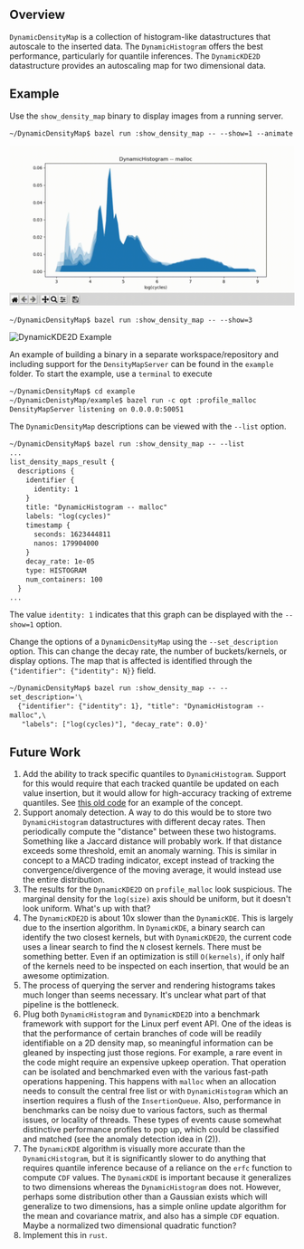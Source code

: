 Overview
--------

`DynamicDensityMap` is a collection of histogram-like datastructures that
autoscale to the inserted data. The `DynamicHistogram` offers the best
performance, particularly for quantile inferences. The `DynamicKDE2D`
datastructure provides an autoscaling map for two dimensional data.

Example
-------

Use the `show_density_map` binary to display images from a running server.

```console
~/DynamicDensityMap$ bazel run :show_density_map -- --show=1 --animate
```

![DynamicHistogram Animation Example](https://github.com/Big-Theta/DynamicDensityMap/blob/master/example/animated_hist.gif)

```console
~/DynamicDensityMap$ bazel run :show_density_map -- --show=3
```

![DynamicKDE2D Example](https://github.com/Big-Theta/DynamicDensityMap/blob/master/example/DynamicKDE2D.gif)

An example of building a binary in a separate workspace/repository and
including support for the `DensityMapServer` can be found in the `example`
folder. To start the example, use a `terminal` to execute

```console
~/DynamicDensityMap$ cd example
~/DynamicDenistyMap/example$ bazel run -c opt :profile_malloc
DensityMapServer listening on 0.0.0.0:50051
```

The `DynamicDensityMap` descriptions can be viewed with the `--list` option.

```console
~/DynamicDensityMap$ bazel run :show_density_map -- --list
...
list_density_maps_result {
  descriptions {
    identifier {
      identity: 1
    }
    title: "DynamicHistogram -- malloc"
    labels: "log(cycles)"
    timestamp {
      seconds: 1623444811
      nanos: 179904000
    }
    decay_rate: 1e-05
    type: HISTOGRAM
    num_containers: 100
  }
...
```

The value `identity: 1` indicates that this graph can be displayed with the
`--show=1` option.

Change the options of a `DynamicDensityMap` using the `--set_description`
option.  This can change the decay rate, the number of buckets/kernels, or
display options.  The map that is affected is identified through the
`{"identifier": {"identity": N}}` field.

```console
~/DynamicDensityMap$ bazel run :show_density_map -- --set_description='\
  {"identifier": {"identity": 1}, "title": "DynamicHistogram -- malloc",\
   "labels": ["log(cycles)"], "decay_rate": 0.0}'
```

Future Work
-----------

1. Add the ability to track specific quantiles to `DynamicHistogram`. Support
   for this would require that each tracked quantile be updated on each value
   insertion, but it would allow for high-accuracy tracking of extreme
   quantiles. See [this old code](https://github.com/Big-Theta/DynamicDensityMap/blob/d59e24844b08286c9595c0fb9a078627aff31739/cpp/DynamicHistogram.h#L515)
   for an example of the concept.
2. Support anomaly detection. A way to do this would be to store two
   `DynamicHistogram` datastructures with different decay rates. Then
   periodically compute the "distance" between these two histograms. Something
   like a Jaccard distance will probably work.  If that distance exceeds some
   threshold, emit an anomaly warning. This is similar in concept to a MACD
   trading indicator, except instead of tracking the convergence/divergence of
   the moving average, it would instead use the entire distribution.
3. The results for the `DynamicKDE2D` on `profile_malloc` look suspicious. The
   marginal density for the `log(size)` axis should be uniform, but it doesn't
   look uniform. What's up with that?
4. The `DynamicKDE2D` is about 10x slower than the `DynamicKDE`. This is
   largely due to the insertion algorithm. In `DynamicKDE`, a binary search can
   identify the two closest kernels, but with `DynamicKDE2D`, the current code
   uses a linear search to find the `N` closest kernels. There must be
   something better.  Even if an optimization is still `O(kernels)`, if only
   half of the kernels need to be inspected on each insertion, that would be an
   awesome optimization.
5. The process of querying the server and rendering histograms takes much
   longer than seems necessary. It's unclear what part of that pipeline is the
   bottleneck.
6. Plug both `DynamicHistogram` and `DynamicKDE2D` into a benchmark framework
   with support for the Linux perf event API. One of the ideas is that the
   performance of certain branches of code will be readily identifiable on a 2D
   density map, so meaningful information can be gleaned by inspecting just
   those regions. For example, a rare event in the code might require an
   expensive upkeep operation. That operation can be isolated and benchmarked
   even with the various fast-path operations happening. This happens with
   `malloc` when an allocation needs to consult the central free list or with
   `DynamicHistogram` which an insertion requires a flush of the
   `InsertionQueue`. Also, performance in benchmarks can be noisy due to
   various factors, such as thermal issues, or locality of threads. These types
   of events cause somewhat distinctive performance profiles to pop up, which
   could be classified and matched (see the anomaly detection idea in (2)).
7. The `DynamicKDE` algorithm is visually more accurate than the
   `DynamicHistogram`, but it is significantly slower to do anything that
   requires quantile inference because of a reliance on the `erfc` function to
   compute `CDF` values. The `DynamicKDE` is important because it generalizes
   to two dimensions whereas the `DynamicHistogram` does not. However, perhaps
   some distribution other than a Gaussian exists which will generalize to two
   dimensions, has a simple online update algorithm for the mean and covariance
   matrix, and also has a simple `CDF` equation. Maybe a normalized two
   dimensional quadratic function?
8. Implement this in `rust`.

